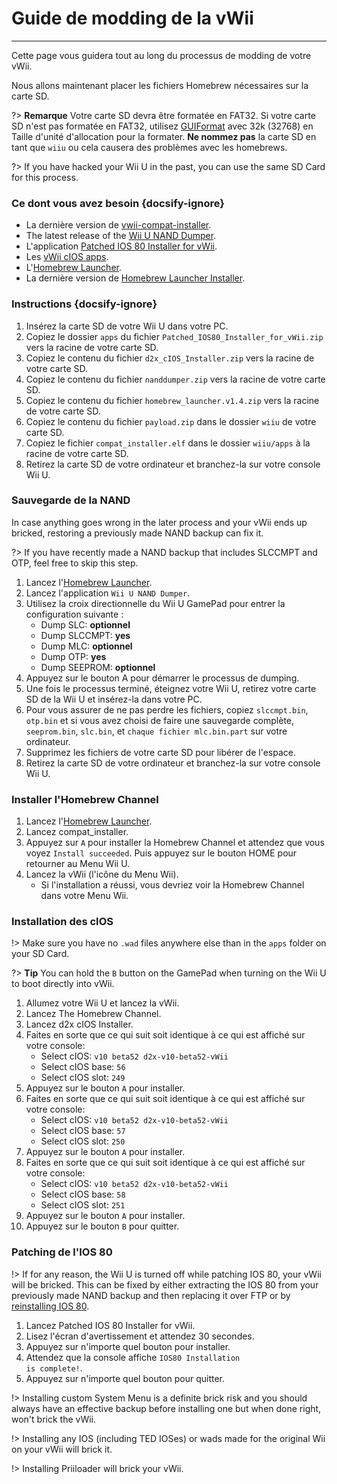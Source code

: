# Guide de modding de la vWii
---
Cette page vous guidera tout au long du processus de modding de votre vWii.

Nous allons maintenant placer les fichiers Homebrew nécessaires sur la carte SD.

?> **Remarque** Votre carte SD devra être formatée en FAT32. Si votre carte SD n'est pas formatée en FAT32, utilisez [GUIFormat](http://ridgecrop.co.uk/index.htm?guiformat.htm) avec 32k (32768) en Taille d'unité d'allocation pour la formater. **Ne nommez pas** la carte SD en tant que `wiiu` ou cela causera des problèmes avec les homebrews.

?> If you have hacked your Wii U in the past, you can use the same SD Card for this process.



### Ce dont vous avez besoin {docsify-ignore}

- La dernière version de [vwii-compat-installer](https://github.com/TheLordScruffy/vwii-compat-installer/releases).
- The latest release of the [Wii U NAND Dumper](https://wiiubru.com/appstore/zips/nanddumper.zip).
- L'application <a href="docs/files/Patched_IOS80_Installer_for_vWii.zip" download>Patched IOS 80 Installer for vWii</a>.
- Les <a href ="docs/files/d2x_cIOS_Installer.zip" download>vWii cIOS apps</a>.
- L'[Homebrew Launcher](https://github.com/dimok789/homebrew_launcher/releases/download/1.4/homebrew_launcher.v1.4.zip).
- La dernière version de [Homebrew Launcher Installer](https://github.com/wiiu-env/homebrew_launcher_installer/releases/download/v1.4/payload.zip).

### Instructions {docsify-ignore}

1. Insérez la carte SD de votre Wii U dans votre PC.
1. Copiez le dossier `apps` du fichier <code>Patched_<wbr>IOS80_<wbr>Installer_<wbr>for_<wbr>vWii<wbr>.zip</code> vers la racine de votre carte SD.
1. Copiez le contenu du fichier <code>d2x_<wbr>cIOS_<wbr>Installer<wbr>.zip</code> vers la racine de votre carte SD.
1. Copiez le contenu du fichier `nanddumper.zip` vers la racine de votre carte SD.
1. Copiez le contenu du fichier <code>homebrew_<wbr>launcher.<wbr>v1.4.zip</code> vers la racine de votre carte SD.
1. Copiez le contenu du fichier `payload.zip` dans le dossier `wiiu` de votre carte SD.
1. Copiez le fichier `compat_installer.elf` dans le dossier `wiiu/apps` à la racine de votre carte SD.
1. Retirez la carte SD de votre ordinateur et branchez-la sur votre console Wii U.

### Sauvegarde de la NAND

In case anything goes wrong in the later process and your vWii ends up bricked, restoring a previously made NAND backup can fix it.

?> If you have recently made a NAND backup that includes SLCCMPT and OTP, feel free to skip this step.

1. Lancez l'[Homebrew Launcher](vwii/browser-exploit).
1. Lancez l'application `Wii U NAND Dumper`.
1. Utilisez la croix directionnelle du Wii U GamePad pour entrer la configuration suivante :
    - Dump SLC: **optionnel**
    - Dump SLCCMPT: **yes**
    - Dump MLC: **optionnel**
    - Dump OTP: **yes**
    - Dump SEEPROM: **optionnel**
1. Appuyez sur le bouton A pour démarrer le processus de dumping.
1. Une fois le processus terminé, éteignez votre Wii U, retirez votre carte SD de la Wii U et insérez-la dans votre PC.
1. Pour vous assurer de ne pas perdre les fichiers, copiez `slccmpt.bin`, `otp.bin` et si vous avez choisi de faire une sauvegarde complète, `seeprom.bin`, `slc.bin`, et `chaque fichier mlc.bin.part` sur votre ordinateur.
1. Supprimez les fichiers de votre carte SD pour libérer de l'espace.
1. Retirez la carte SD de votre ordinateur et branchez-la sur votre console Wii U.

### Installer l'Homebrew Channel

1. Lancez l'[Homebrew Launcher](vwii/browser-exploit).
1. Lancez compat_installer.
1. Appuyez sur `A` pour installer la Homebrew Channel et attendez que vous voyez `Install succeeded`. Puis appuyez sur le bouton HOME pour retourner au Menu Wii U.
1. Lancez la vWii (l'icône du Menu Wii).
   - Si l'installation a réussi, vous devriez voir la Homebrew Channel dans votre Menu Wii.

### Installation des cIOS

!> Make sure you have no `.wad` files anywhere else than in the `apps` folder on your SD Card.

?> **Tip** You can hold the `B` button on the GamePad when turning on the Wii U to boot directly into vWii.

1. Allumez votre Wii U et lancez la vWii.
1. Lancez The Homebrew Channel.
1. Lancez d2x cIOS Installer.
1. Faites en sorte que ce qui suit soit identique à ce qui est affiché sur votre console:
    - Select cIOS: `v10 beta52 d2x-v10-beta52-vWii`
    - Select cIOS base: `56`
    - Select cIOS slot: `249`
1. Appuyez sur le bouton `A` pour installer.
1. Faites en sorte que ce qui suit soit identique à ce qui est affiché sur votre console:
    - Select cIOS: `v10 beta52 d2x-v10-beta52-vWii`
    - Select cIOS base: `57`
    - Select cIOS slot: `250`
1. Appuyez sur le bouton `A` pour installer.
1. Faites en sorte que ce qui suit soit identique à ce qui est affiché sur votre console:
    - Select cIOS: `v10 beta52 d2x-v10-beta52-vWii`
    - Select cIOS base: `58`
    - Select cIOS slot: `251`
1. Appuyez sur le bouton `A` pour installer.
1. Appuyez sur le bouton `B` pour quitter.

### Patching de l'IOS 80

!> If for any reason, the Wii U is turned off while patching IOS 80, your vWii will be bricked. This can be fixed by either extracting the IOS 80 from your previously made NAND backup and then replacing it over FTP or by [reinstalling IOS 80](recover-vwii-ioses-channels).

1. Lancez Patched IOS 80 Installer for vWii.
1. Lisez l'écran d'avertissement et attendez 30 secondes.
1. Appuyez sur n'importe quel bouton pour installer.
1. Attendez que la console affiche <code>IOS80 <wbr>Installation <wbr>is <wbr>complete!</code>.
1. Appuyez sur n'importe quel bouton pour quitter.

!> Installing custom System Menu is a definite brick risk and you should always have an effective backup before installing one but when done right, won't brick the vWii.

!> Installing any IOS (including TED IOSes) or wads made for the original Wii on your vWii will brick it.

!> Installing Priiloader will brick your vWii.
